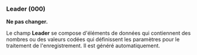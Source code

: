 ### Leader (000)

**Ne pas changer.**

Le champ **Leader** se compose d'éléments de données qui contiennent des nombres ou des valeurs codées qui définissent les paramètres pour le traitement de l'enregistrement. Il est généré automatiquement.  
